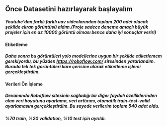 ## Önce Datasetini hazırlayarak başlayalım
##### Youtube'dan farklı farklı uav videolarından toplam 200 adet olacak şekilde ekran görüntüsü aldım.(Proje sadece deneme amaçlı büyük projeler için en az 10000 görüntü olması bence daha iyi sonuçlar veriri)
#### Etiketleme
##### Daha sonra bu görüntüleri yolo modellerine uygun bir şekilde etiketlemem gerekiyordu, bu yüzden https://roboflow.com/ sitesinden yararlandım. Burada tek tek görüntüleri kare çerisine alarak etiketleme işlemi gerçekleştirdim.
#### Verileri Ön İşleme
##### Devamında Roboflow sitesinin sağladığı bir diğer faydalı özelliklerinden olan veri boyutunu ayarlama, veri arttırımı, otomatik train-test-valid ayarlamasını gerçekleştirdim. Bu sayede verilerim toplam 540 adet oldu.
##### %70 train, %20 validation, %10 test için ayrıldı.
